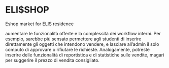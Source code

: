 # ELI$SHOP
Eshop market for ELIS residence

aumentare le funzionalità offerte e la complessità dei workflow interni. 
Per esempio, sarebbe più sensato permettere agli studenti di inserire direttamente gli oggetti che intendono vendere, 
e lasciare all’admin il solo computo di approvare o rifiutare le richieste. 
Analogamente, potreste inserire delle funzionalità di reportistica e di statistiche sulle vendite, 
magari per suggerire il prezzo di vendita consigliato.
